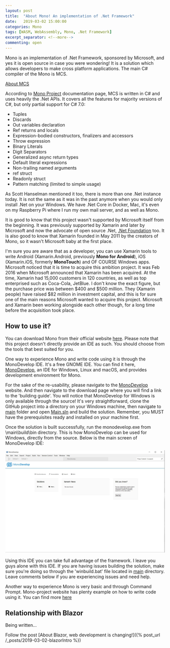 ```yaml
---
layout: post
title:  "About Mono! An implementation of .Net Framework"
date:   2019-03-02 15:00:00
categories: Mono
tags: [WASM, WebAssembly, Mono, .Net Framework]
excerpt_separator: <!--more-->
commenting: open
---
```


Mono is an implementation of .Net Framework, sponsored by Microsoft, and yes it is open source in case you were wondering! It is a solution which allows developers to make cross platform applications. The main C# compiler of the Mono is MCS. <!--more-->

<u>About MCS</u>

According to <u><a href='https://www.mono-project.com/docs/about-mono/languages/csharp/' target='_blank'>Mono Project</a></u> documentation page, MCS is written in C# and uses heavily the .Net APIs. It covers all the features for majority versions of C#, but only partial support for C# 7.0:

- Tuples
- Discards
- Out variables declaration
- Ref returns and locals
- Expression-bodied constructors, finalizers and accessors
- Throw expression
- Binary Literals
- Digit Separators
- Generalized async return types
- Default literal expressions
- Non-trailing named arguments
- ref struct
- Readonly struct
- Pattern matching (limited to simple usage)

As Scott Hanselman mentioned it too, there is more than one .Net instance today. It is not the same as it was in the past anymore when you would only install .Net on your Windows. We have .Net Core in Docker, Mac, it's even on my Raspberry Pi where I run my own mail server, and as well as Mono.

It is good to know that this project wasn't supported by Microsoft itself from the beginning. It was previously supported by Xamarin and later by Microsoft and now the advocate of open source .Net, <u><a href='https://www.dotnetfoundation.org/' target='_blank'>.Net Foundation</a></u> too. It is also good to know that Xamarin founded in May 2011 by the creators of Mono, so it wasn't Microsoft baby at the first place. 

I'm sure you are aware that as a developer, you can use Xamarin tools to write Android (Xamarin.Android, previously <b>Mono for Android</b>), iOS (Xamarin.iOS, formerly <b>MonoTouch</b>) and OF COURSE Windows apps. Microsoft noticed that it is time to acquire this ambition project. It was Feb 2016 when Microsoft announced that Xamarin has been acquired. At the time, Xamarin had 15,000 customers in 120 countries, as well as top enterprised such as Coca-Cola, JetBlue. I don't know the exact figure, but the purchase price was between $400 and $500 million. They (Xamarin people) have raised $82 million in investment capital, and this is for sure one of the main reasons Microsoft wanted to acquire this project. Microsoft and Xamarin been working alongside each other though, for a long time before the acquisition took place.

How to use it?
-

You can download Mono from their official website <u><a href='https://www.mono-project.com/download/stable/' target='_blank'>here</a></u>. Please note that this project doesn't directly provide an IDE as such. You should choose from the tools that best suited for you. 

One way to experience Mono and write code using it is through the MonoDevelop IDE. It's a free GNOME IDE. You can find it here, <u><a href='https://www.monodevelop.com/' target='_blank'>MonoDevelop</a></u>, an IDE for Windows, Linux and macOS, and provides development environment for Mono.

For the sake of the re-usability, please navigate to the <u><a href='https://www.monodevelop.com/' target='_blank'>MonoDevelop</a></u> website. And then navigate to the download page where you will find a link to the 'building guide'. You will notice that MonoDevelop for Windows is only available through the source! It's very straightforward, clone the GitHub project into a directory on your Windows machine, then navigate to <u>main</u> folder and open <u>Main.sln</u> and build the solution. Remember, you MUST have the prerequisites ready and installed on your machine first.

Once the solution is built successfully, run the monodevelop.exe from \main\build\bin directory. This is how MonoDevelop can be used for Windows, directly from the source. Below is the main screen of MonoDevelop IDE:

![MonoDevelop startup page](/assets/imgs/MonoDevelop.JPG)

Using this IDE you can take full advantage of the framework. I leave you guys alone with this IDE. If you are having issues building the solution, make sure you're doing so through the 'winbuild.bat' file located in <u>main</u> directory. Leave comments below if you are experiencing issues and need help.

Another way to experience Mono is very basic and through Command Prompt. Mono-project website has plenty example on how to write code using it. You can find more <u><a href='https://www.mono-project.com/docs/getting-started/mono-basics/' target='_blank'>here</a></u>

Relationship with Blazor
-

Being written...

Follow the post [About Blazor, web development is changing!]({% post_url /_posts/2019-03-02-blazorIntro %})
